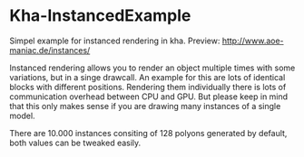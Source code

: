 # Kha-InstancedExample
Simpel example for instanced rendering in kha. Preview: http://www.aoe-maniac.de/instances/

Instanced rendering allows you to render an object multiple times with some variations, but in a singe drawcall. An example for this are lots of identical blocks with different positions. Rendering them individually there is lots of communication overhead between CPU and GPU. But please keep in mind that this only makes sense if you are drawing many instances of a single model.

There are 10.000 instances consiting of 128 polyons generated by default, both values can be tweaked easily.